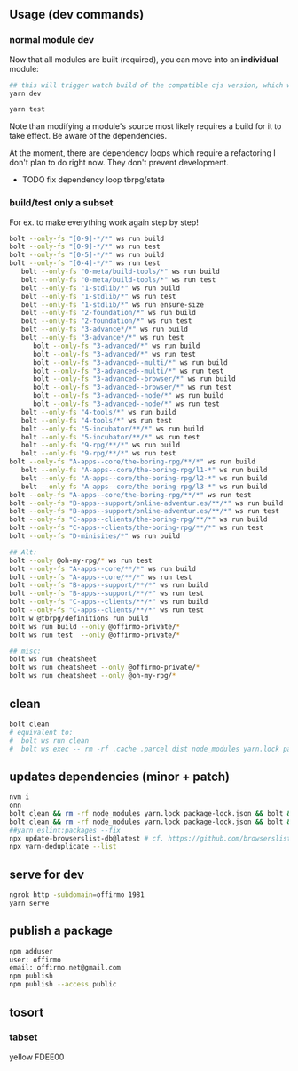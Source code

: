 
## Usage (dev commands)

### normal module dev

Now that all modules are built (required), you can move into an **individual** module:
```bash
## this will trigger watch build of the compatible cjs version, which works in all envs
yarn dev

yarn test
```

Note than modifying a module's source most likely requires a build for it to take effect.
Be aware of the dependencies.

At the moment, there are dependency loops which require a refactoring I don't plan to do right now. They don't prevent development.
* TODO fix dependency loop tbrpg/state


### build/test only a subset

For ex. to make everything work again step by step!

```bash
bolt --only-fs "[0-9]-*/*" ws run build
bolt --only-fs "[0-9]-*/*" ws run test
bolt --only-fs "[0-5]-*/*" ws run build
bolt --only-fs "[0-4]-*/*" ws run test
   bolt --only-fs "0-meta/build-tools/*" ws run build
   bolt --only-fs "0-meta/build-tools/*" ws run test
   bolt --only-fs "1-stdlib/*" ws run build
   bolt --only-fs "1-stdlib/*" ws run test
   bolt --only-fs "1-stdlib/*" ws run ensure-size
   bolt --only-fs "2-foundation/*" ws run build
   bolt --only-fs "2-foundation/*" ws run test
   bolt --only-fs "3-advance*/*" ws run build
   bolt --only-fs "3-advance*/*" ws run test
      bolt --only-fs "3-advanced/*" ws run build
      bolt --only-fs "3-advanced/*" ws run test
      bolt --only-fs "3-advanced--multi/*" ws run build
      bolt --only-fs "3-advanced--multi/*" ws run test
      bolt --only-fs "3-advanced--browser/*" ws run build
      bolt --only-fs "3-advanced--browser/*" ws run test
      bolt --only-fs "3-advanced--node/*" ws run build
      bolt --only-fs "3-advanced--node/*" ws run test
   bolt --only-fs "4-tools/*" ws run build
   bolt --only-fs "4-tools/*" ws run test
   bolt --only-fs "5-incubator/**/*" ws run build
   bolt --only-fs "5-incubator/**/*" ws run test
   bolt --only-fs "9-rpg/**/*" ws run build
   bolt --only-fs "9-rpg/**/*" ws run test
bolt --only-fs "A-apps--core/the-boring-rpg/**/*" ws run build
   bolt --only-fs "A-apps--core/the-boring-rpg/l1-*" ws run build
   bolt --only-fs "A-apps--core/the-boring-rpg/l2-*" ws run build
   bolt --only-fs "A-apps--core/the-boring-rpg/l3-*" ws run build
bolt --only-fs "A-apps--core/the-boring-rpg/**/*" ws run test
bolt --only-fs "B-apps--support/online-adventur.es/**/*" ws run build
bolt --only-fs "B-apps--support/online-adventur.es/**/*" ws run test
bolt --only-fs "C-apps--clients/the-boring-rpg/**/*" ws run build
bolt --only-fs "C-apps--clients/the-boring-rpg/**/*" ws run test
bolt --only-fs "D-minisites/*" ws run build

## Alt:
bolt --only @oh-my-rpg/* ws run test
bolt --only-fs "A-apps--core/**/*" ws run build
bolt --only-fs "A-apps--core/**/*" ws run test
bolt --only-fs "B-apps--support/**/*" ws run build
bolt --only-fs "B-apps--support/**/*" ws run test
bolt --only-fs "C-apps--clients/**/*" ws run build
bolt --only-fs "C-apps--clients/**/*" ws run test
bolt w @tbrpg/definitions run build
bolt ws run build --only @offirmo-private/*
bolt ws run test  --only @offirmo-private/*

## misc:
bolt ws run cheatsheet
bolt ws run cheatsheet --only @offirmo-private/*
bolt ws run cheatsheet --only @oh-my-rpg/*
```

## clean
```bash
bolt clean
# equivalent to:
#  bolt ws run clean
#  bolt ws exec -- rm -rf .cache .parcel dist node_modules yarn.lock package-lock.json yarn-error.log
```

## updates dependencies (minor + patch)
```bash
nvm i
onn
bolt clean && rm -rf node_modules yarn.lock package-lock.json && bolt && yarn outdated     && bolt build
bolt clean && rm -rf node_modules yarn.lock package-lock.json && bolt && bolt build
##yarn eslint:packages --fix
npx update-browserslist-db@latest # cf. https://github.com/browserslist/browserslist#browsers-data-updating
npx yarn-deduplicate --list
```

## serve for dev
```bash
ngrok http -subdomain=offirmo 1981
yarn serve
```

## publish a package
```bash
npm adduser
user: offirmo
email: offirmo.net@gmail.com
npm publish
npm publish --access public
```


## tosort

### tabset

yellow FDEE00
